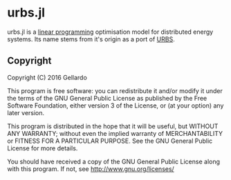 # urbs.jl

urbs.jl is a [linear programming](https://en.wikipedia.org/wiki/Linear_programming) optimisation model for distributed energy systems. Its name stems from it's origin as a port of [URBS](https://github.com/tum-ens/urbs).

## Copyright

Copyright (C) 2016  Gellardo

This program is free software: you can redistribute it and/or modify
it under the terms of the GNU General Public License as published by
the Free Software Foundation, either version 3 of the License, or
(at your option) any later version.

This program is distributed in the hope that it will be useful,
but WITHOUT ANY WARRANTY; without even the implied warranty of
MERCHANTABILITY or FITNESS FOR A PARTICULAR PURPOSE.  See the
GNU General Public License for more details.

You should have received a copy of the GNU General Public License
along with this program.  If not, see <http://www.gnu.org/licenses/>
